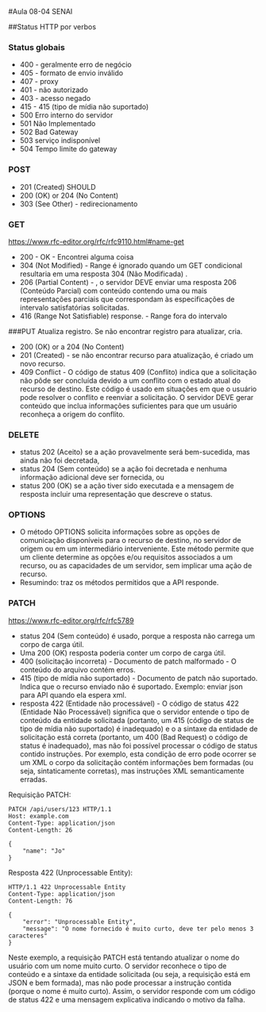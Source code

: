 #Aula 08-04 SENAI

##Status HTTP por verbos

### Status globais
* 400 - geralmente erro de negócio
* 405 - formato de envio inválido
* 407 - proxy
* 401 - não autorizado
* 403 - acesso negado
* 415 - 415 (tipo de mídia não suportado)
* 500 Erro interno do servidor
* 501 Não Implementado
* 502 Bad Gateway
* 503 serviço indisponível
* 504 Tempo limite do gateway


### POST
* 201 (Created) SHOULD
* 200 (OK) or 204 (No Content)
* 303 (See Other) - redirecionamento

### GET
https://www.rfc-editor.org/rfc/rfc9110.html#name-get
* 200 - OK - Encontrei alguma coisa
*  304 (Not Modified)  - Range é ignorado quando um GET condicional resultaria em uma resposta 304 (Não Modificada) .
* 206 (Partial Content) - , o servidor DEVE enviar uma resposta 206 (Conteúdo Parcial) com conteúdo contendo uma ou mais representações parciais que correspondam às especificações de intervalo satisfatórias solicitadas.
* 416 (Range Not Satisfiable) response. - Range fora do intervalo

###PUT
Atualiza registro. Se não encontrar registro para atualizar, cria.
* 200 (OK) or a 204 (No Content)
*  201 (Created)  - se não encontrar recurso para atualização, é criado um novo recurso.
* 409 Conflict - O código de status 409 (Conflito) indica que a solicitação não pôde ser concluída devido a um conflito com o estado atual do recurso de destino. Este código é usado em situações em que o usuário pode resolver o conflito e reenviar a solicitação. O servidor DEVE gerar conteúdo que inclua informações suficientes para que um usuário reconheça a origem do conflito.

### DELETE
* status 202 (Aceito) se a ação provavelmente será bem-sucedida, mas ainda não foi decretada,
* status 204 (Sem conteúdo) se a ação foi decretada e nenhuma informação adicional deve ser fornecida, ou
* status 200 (OK) se a ação tiver sido executada e a mensagem de resposta incluir uma representação que descreve o status.

### OPTIONS
* O método OPTIONS solicita informações sobre as opções de comunicação disponíveis para o recurso de destino, no servidor de origem ou em um intermediário interveniente. Este método permite que um cliente determine as opções e/ou requisitos associados a um recurso, ou as capacidades de um servidor, sem implicar uma ação de recurso.
* Resumindo: traz os métodos permitidos que a API responde.

### PATCH
https://www.rfc-editor.org/rfc/rfc5789
* status 204 (Sem conteúdo) é usado, porque a resposta não carrega um corpo de carga útil.
* Uma 200 (OK) resposta poderia conter um corpo de carga útil.
* 400 (solicitação incorreta) - Documento de patch malformado - O conteúdo do arquivo contém erros.
* 415 (tipo de mídia não suportado) - Documento de patch não suportado. Indica que o recurso enviado não é suportado. Exemplo: enviar json para API quando ela espera xml.
* resposta 422 (Entidade não processável) - O código de status 422 (Entidade Não Processável) significa que o servidor entende o tipo de conteúdo da entidade solicitada (portanto, um
  415 (código de status de tipo de mídia não suportado) é inadequado) e o
  a sintaxe da entidade de solicitação está correta (portanto, um 400 (Bad Request)
  o código de status é inadequado), mas não foi possível processar o código de status contido
  instruções. Por exemplo, esta condição de erro pode ocorrer se um XML
  o corpo da solicitação contém informações bem formadas (ou seja, sintaticamente corretas), mas
  instruções XML semanticamente erradas.

Requisição PATCH:

```http
PATCH /api/users/123 HTTP/1.1
Host: example.com
Content-Type: application/json
Content-Length: 26

{
    "name": "Jo"
}
```
Resposta 422 (Unprocessable Entity):

```http
HTTP/1.1 422 Unprocessable Entity
Content-Type: application/json
Content-Length: 76

{
    "error": "Unprocessable Entity",
    "message": "O nome fornecido é muito curto, deve ter pelo menos 3 caracteres"
}
```
Neste exemplo, a requisição PATCH está tentando atualizar o nome do usuário com um nome muito curto. O servidor reconhece o tipo de conteúdo e a sintaxe da entidade solicitada (ou seja, a requisição está em JSON e bem formada), mas não pode processar a instrução contida (porque o nome é muito curto). Assim, o servidor responde com um código de status 422 e uma mensagem explicativa indicando o motivo da falha.